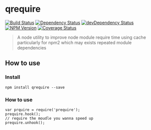 qrequire
======

[![Build Status](https://travis-ci.org/wuhy/asset-util.svg?branch=master)](https://travis-ci.org/wuhy/asset-util) [![Dependency Status](https://david-dm.org/wuhy/qrequire.svg)](https://david-dm.org/wuhy/qrequire) [![devDependency Status](https://david-dm.org/wuhy/qrequire/dev-status.svg)](https://david-dm.org/wuhy/qrequire#info=devDependencies) [![NPM Version](https://img.shields.io/npm/v/qrequire.svg?style=flat)](https://npmjs.org/package/qrequire) [![Coverage Status](https://img.shields.io/coveralls/wuhy/qrequire.svg?style=flat)](https://coveralls.io/r/wuhy/qrequire)

> A node utility to improve node module require time using cache particularly for npm2 which may exists repeated module dependencies

## How to use

### Install

```shell
npm install qrequire --save
```
### How to use

```javasript
var prquire = require('prequire');
prequire.hook();
// require the moudle you wanna speed up
prequire.unhook();

```
